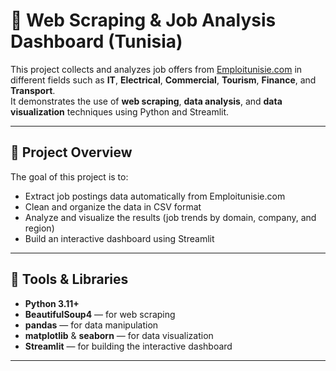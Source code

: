 # 💼 Web Scraping & Job Analysis Dashboard (Tunisia)

This project collects and analyzes job offers from [Emploitunisie.com](https://www.emploitunisie.com) in different fields such as **IT**, **Electrical**, **Commercial**, **Tourism**, **Finance**, and **Transport**.  
It demonstrates the use of **web scraping**, **data analysis**, and **data visualization** techniques using Python and Streamlit.

---

## 🚀 Project Overview

The goal of this project is to:
- Extract job postings data automatically from Emploitunisie.com
- Clean and organize the data in CSV format
- Analyze and visualize the results (job trends by domain, company, and region)
- Build an interactive dashboard using Streamlit

---

## 🧰 Tools & Libraries

- **Python 3.11+**
- **BeautifulSoup4** — for web scraping  
- **pandas** — for data manipulation  
- **matplotlib** & **seaborn** — for data visualization  
- **Streamlit** — for building the interactive dashboard  

---



